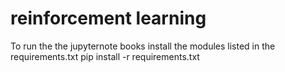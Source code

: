 # reinforcement learning

To run the the jupyternote books install the modules listed in the requirements.txt
pip install -r requirements.txt


